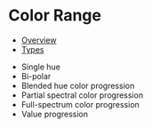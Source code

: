 # Color Range

* [Overview](#overview)
* [Types](#types)
 - Single hue
 - Bi-polar
 - Blended hue color progression
 - Partial spectral color progression
 - Full-spectrum color progression
 - Value progression